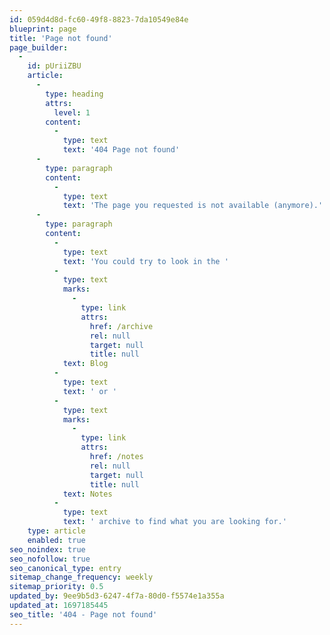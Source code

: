 ```yaml
---
id: 059d4d8d-fc60-49f8-8823-7da10549e84e
blueprint: page
title: 'Page not found'
page_builder:
  -
    id: pUriiZBU
    article:
      -
        type: heading
        attrs:
          level: 1
        content:
          -
            type: text
            text: '404 Page not found'
      -
        type: paragraph
        content:
          -
            type: text
            text: 'The page you requested is not available (anymore).'
      -
        type: paragraph
        content:
          -
            type: text
            text: 'You could try to look in the '
          -
            type: text
            marks:
              -
                type: link
                attrs:
                  href: /archive
                  rel: null
                  target: null
                  title: null
            text: Blog
          -
            type: text
            text: ' or '
          -
            type: text
            marks:
              -
                type: link
                attrs:
                  href: /notes
                  rel: null
                  target: null
                  title: null
            text: Notes
          -
            type: text
            text: ' archive to find what you are looking for.'
    type: article
    enabled: true
seo_noindex: true
seo_nofollow: true
seo_canonical_type: entry
sitemap_change_frequency: weekly
sitemap_priority: 0.5
updated_by: 9ee9b5d3-6247-4f7a-80d0-f5574e1a355a
updated_at: 1697185445
seo_title: '404 - Page not found'
---
```

